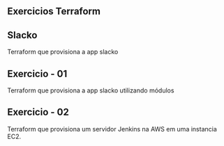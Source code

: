 ## Exercicios Terraform

## Slacko
  Terraform que provisiona a app slacko
  
## Exercicio - 01
  Terraform que provisiona a app slacko utilizando módulos

## Exercicio - 02 
  Terraform que provisiona um servidor Jenkins na AWS em uma instancia EC2. 
